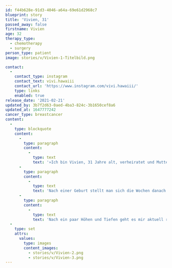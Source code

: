 ```yaml
---
id: f44b628e-91d3-4046-a64a-69e61d2968c7
blueprint: story
title: 'Vivien, 31'
passed_away: false
firstname: Vivien
age: 32
therapy_type:
  - chemotherapy
  - surgery
person_type: patient
image: stories/v/Vivien-1-Titelbild.png

contact:
  -
    contact_type: instagram
    contact_text: vivi.hawaiii
    contact_url: 'https://www.instagram.com/vivi.hawaiii/'
    type: links
    enabled: true
release_date: '2021-02-21'
updated_by: 3b7f2d63-0aed-4ba3-824c-3b1650cef8a6
updated_at: 1647777242
cancer_type: breastcancer
content:
  -
    type: blockquote
    content:
      -
        type: paragraph
        content:
          -
            type: text
            text: '»Ich bin Vivien, 31 Jahre alt, verheiratet und Mutter zweier wundervoller Kinder. Meinen Knoten habe ich während der Schwangerschaft bei meiner fast täglichen Brustkontrollroutine selbst ertastet. Im Februar 2019 – vor fast zwei Jahren – bekam ich dann in der 39. Schwangerschaftswoche die ernüchternde Diagnose: Brustkrebs. Danach folgten zwei sehr turbulente Wochen mit Kaiserschnitt, sämtlichen Untersuchungen, Port-Operation und erster EC-Chemo.'
      -
        type: paragraph
        content:
          -
            type: text
            text: 'Nach einer Geburt stellt man sich die Wochen danach deutlich anders vor: Mit Windeln wechseln und Stillen, als sich mit Chemo Therapieplänen und ständigen Arztterminen zu befassen.'
      -
        type: paragraph
        content:
          -
            type: text
            text: 'Nach ein paar Höhen und Tiefen geht es mir aktuell recht gut. Ein paar kleinere Nachwehen der Chemotherapie gibt es noch, aber ich versuche so langsam meinem Körper wieder zu vertrauen. So eine Diagnose rüttelt einen im Leben ganz schön durch. Danach muss auch erstmal alles wieder geordnet werden, was nicht von heut auf morgen geht. Aber meine Devise seit den letzten zwei Jahren lautet ›Aufgegeben wird nicht!‹ Das Leben ist viel zu lebenswert, auch mit so einer Diagnose!«'
  -
    type: set
    attrs:
      values:
        type: images
        content_images:
          - stories/v/Vivien-2.png
          - stories/v/Vivien-3.png
---
```


